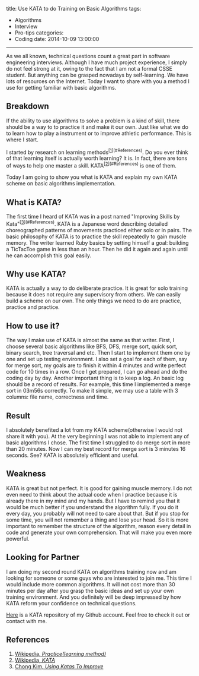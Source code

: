 title: Use KATA to do Training on Basic Algorithms
tags:
  - Algorithms
  - Interview
  - Pro-tips
categories:
  - Coding
date: 2014-10-09 13:00:00
---

As we all known, technical questions count a great part in software engineering interviews. Although I have much project experience, I simply do not feel strong at it, owing to the fact that I am not a formal CSSE student. But anything can be grasped nowadays by self-learning. We have lots of resources on the Internet. Today I want to share with you a method I use for getting familiar with basic algorithms.  
  
## Breakdown
  
If the ability to use algorithms to solve a problem is a kind of skill, there should be a way to to practice it and make it our own. Just like what we do to learn how to play a instrument or to improve athletic performance. This is where I start. 

I started by research on learning methods<sup>[[1]](#References)</sup>. Do you ever think of that learning itself is actually worth learning? It is. In fact, there are tons of ways to help one master a skill. KATA<sup>[[2]](#References)</sup> is one of them. 

Today I am going to show you what is KATA and explain my own KATA scheme on basic algorithms implementation.  
  
## What is KATA? 
  
The first time I heard of KATA was in a post named "Improving Skills by Kata"<sup>[[3]](#References)</sup>. KATA is a Japanese word describing detailed choreographed patterns of movements practiced either solo or in pairs. The basic philosophy of KATA is to practice the skill repeatedly to gain muscle memory. The writer learned Ruby basics by setting himself a goal: building a TicTacToe game in less than an hour. Then he did it again and again until he can accomplish this goal easily.  
  
## Why use KATA?  
  
KATA is actually a way to do deliberate practice. It is great for solo training because it does not require any supervisory from others. We can easily build a scheme on our own. The only things we need to do are practice, practice and practice. 
  
## How to use it?  
  
The way I make use of KATA is almost the same as that writer. First, I choose several basic algorithms like BFS, DFS, merge sort, quick sort, binary search, tree traversal and etc. Then I start to implement them one by one and set up testing environment. I also set a goal for each of them, say for merge sort, my goals are to finish it within 4 minutes and write perfect code for 10 times in a row. Once I get prepared, I can go ahead and do the coding day by day. Another important thing is to keep a log. An basic log should be a record of results. For example, this time I implemented a merge sort in 03m56s correctly. To make it simple, we may use a table with 3 columns: file name, correctness and time.  
  
## Result  
  
I absolutely benefited a lot from my KATA scheme(otherwise I would not share it with you). At the very beginning I was not able to implement any of basic algorithms I chose. The first time I struggled to do merge sort in more than 20 minutes. Now I can my best record for merge sort is 3 minutes 16 seconds. See? KATA is absolutely efficient and useful.  
  
## Weakness  
  
KATA is great but not perfect. It is good for gaining muscle memory. I do not even need to think about the actual code when I practice because it is already there in my mind and my hands. But I have to remind you that it would be much better if you understand the algorithm fully. If you do it every day, you probably will not need to care about that. But if you stop for some time, you will not remember a thing and lose your head. So it is more important to remember the structure of the algorithm, reason every detail in code and generate your own comprehension. That will make you even more powerful. 
  
## Looking for Partner  
  
I am doing my second round KATA on algorithms training now and am looking for someone or some guys who are interested to join me. This time I would include more common algorithms. It will not cost more than 30 minutes per day after you grasp the basic ideas and set up your own training environment. And you definitely will be deep impressed by how KATA reform your confidence on technical questions.
  
[Here][4] is a KATA repository of my Github account. Feel free to check it out or contact with me.  
  
## References  
  
1. [Wikipedia, *Practice(learning method)*][1]
2. [Wikipedia, *KATA*][2]  
3. [Chong Kim, *Using Katas To Improve*][3]
  
[1]: http://en.wikipedia.org/wiki/Practice_(learning_method)
[2]: http://en.wikipedia.org/wiki/Kata
[3]: http://blog.8thlight.com/chong-kim/2013/09/26/using-katas-to-improve.html  
[4]: https://github.com/FreeTymeKiyan/Kata  
  
